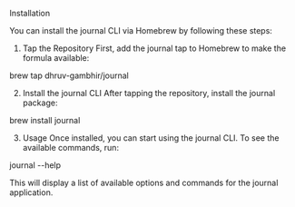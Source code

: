 Installation

You can install the journal CLI via Homebrew by following these steps:

1. Tap the Repository
First, add the journal tap to Homebrew to make the formula available:

brew tap dhruv-gambhir/journal


2. Install the journal CLI
After tapping the repository, install the journal package:

brew install journal


3. Usage
Once installed, you can start using the journal CLI. To see the available commands, run:

journal --help


This will display a list of available options and commands for the journal application.
